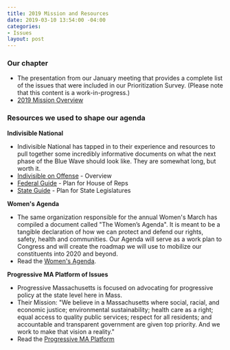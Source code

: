 ```yaml
---
title: 2019 Mission and Resources
date: 2019-03-10 13:54:00 -04:00
categories:
- Issues
layout: post
---
```


### Our chapter
* The presentation from our January meeting that provides a complete list of the issues that were included in our Prioritization Survey. (Please note that this content is a work-in-progress.)
* [2019 Mission Overview](http://indivisibleandoverma.com/issues/mission-overview.html)

### Resources we used to shape our agenda

**Indivisible National**
* Indivisible National has tapped in to their experience and resources to pull together some incredibly informative documents on what the next phase of the Blue Wave should look like. They are somewhat long, but worth it.
* [Indivisible on Offense](https://indivisible.org/blog/introducing-indivisible-offense) - Overview
* [Federal Guide](https://indivisible.org/resource/indivisible-offense-introduction) - Plan for House of Reps
* [State Guide](https://indivisible.org/resource/indivisible-states-introduction) - Plan for State Legislatures

**Women's Agenda**
* The same organization responsible for the annual Women's March has compiled a document called "The Women’s Agenda". It is meant to be a tangible declaration of how we can protect and defend our rights, safety, health and communities. Our Agenda will serve as a work plan to Congress and will create the roadmap we will use to mobilize our constituents into 2020 and beyond.
* Read the [Women's Agenda](https://bit.ly/2XltTxB).

**Progressive MA Platform of Issues**
* Progressive Massachusetts is focused on advocating for progressive policy at the state level here in Mass.
* Their Mission: "We believe in a Massachusetts where social, racial, and economic justice; environmental sustainability; health care as a right; equal access to quality public services; respect for all residents; and accountable and transparent government are given top priority. And we work to make that vision a reality."
* Read the [Progressive MA Platform](https://www.progressivemass.com/progressiveplatform)